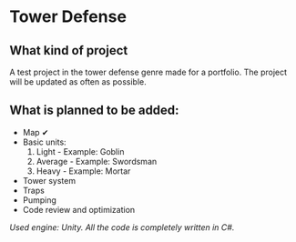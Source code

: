 # Tower Defense

## What kind of project
A test project in the tower defense genre made for a portfolio. 
The project will be updated as often as possible.

## What is planned to be added:

* Map ✔
* Basic units:
  1. Light - Example: Goblin
  2. Average - Example: Swordsman
  3. Heavy - Example: Mortar
* Tower system
* Traps 
* Pumping
* Code review and optimization



*Used engine: Unity.
All the code is completely written in C#.*
